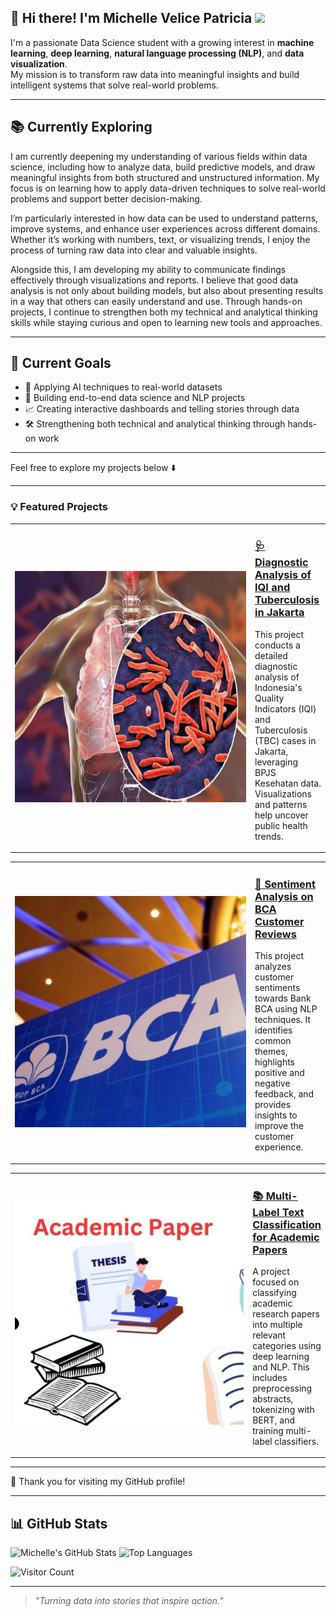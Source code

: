 ## 👋 Hi there! I'm Michelle Velice Patricia <img src="https://media.giphy.com/media/hvRJCLFzcasrR4ia7z/giphy.gif" width="30px"/>

I'm a passionate Data Science student with a growing interest in **machine learning**, **deep learning**, **natural language processing (NLP)**, and **data visualization**.  
My mission is to transform raw data into meaningful insights and build intelligent systems that solve real-world problems.

---

## 📚 Currently Exploring

I am currently deepening my understanding of various fields within data science, including how to analyze data, build predictive models, and draw meaningful insights from both structured and unstructured information. My focus is on learning how to apply data-driven techniques to solve real-world problems and support better decision-making.

I’m particularly interested in how data can be used to understand patterns, improve systems, and enhance user experiences across different domains. Whether it’s working with numbers, text, or visualizing trends, I enjoy the process of turning raw data into clear and valuable insights.

Alongside this, I am developing my ability to communicate findings effectively through visualizations and reports. I believe that good data analysis is not only about building models, but also about presenting results in a way that others can easily understand and use. Through hands-on projects, I continue to strengthen both my technical and analytical thinking skills while staying curious and open to learning new tools and approaches.

---

## 🎯 Current Goals
- 🚀 Applying AI techniques to real-world datasets  
- 🧩 Building end-to-end data science and NLP projects  
- 📈 Creating interactive dashboards and telling stories through data  
- 🛠️ Strengthening both technical and analytical thinking through hands-on work

---

Feel free to explore my projects below ⬇️

---

### 💡 Featured Projects

<table>
  <tr>
    <td width="370">
      <img src="https://github.com/chellecia/Diagnostics-Analysis-Article/blob/main/tbc%20gambar%20(1).jpg" alt="TBC Project" width="100%">
    </td>
    <td>
      <h3><a href="https://github.com/chellecia/Diagnostics-Analysis-Article">🩺 Diagnostic Analysis of IQI and Tuberculosis in Jakarta</a></h3>
      <p>
        This project conducts a detailed diagnostic analysis of Indonesia's Quality Indicators (IQI) and Tuberculosis (TBC) cases in Jakarta,
        leveraging BPJS Kesehatan data. Visualizations and patterns help uncover public health trends.
      </p>
    </td>
  </tr>
</table>

<table>
  <tr>
    <td width="370">
      <img src="https://github.com/chellecia/BCA-Customer-Review-Analysis/blob/main/bca%20sentimen.jpg" alt="BCA Sentiment Project" width="100%">
    </td>
    <td>
      <h3><a href="https://github.com/chellecia/BCA-Customer-Review-Analysis">💬 Sentiment Analysis on BCA Customer Reviews</a></h3>
      <p>
        This project analyzes customer sentiments towards Bank BCA using NLP techniques.
        It identifies common themes, highlights positive and negative feedback, and provides insights to improve the customer experience.
      </p>
    </td>
  </tr>
</table>

<table>
  <tr>
    <td width="370">
      <img src="https://github.com/chellecia/Multi-Label-Text-Classification-for-Academic-Papers/blob/main/academic%20gambar%20(2).jpg" alt="Multi-Label Text Classification" width="100%">
    </td>
    <td>
      <h3><a href="https://github.com/chellecia/Multi-Label-Text-Classification-for-Academic-Papers">📚 Multi-Label Text Classification for Academic Papers</a></h3>
      <p>
        A project focused on classifying academic research papers into multiple relevant categories using deep learning and NLP.
        This includes preprocessing abstracts, tokenizing with BERT, and training multi-label classifiers.
      </p>
    </td>
  </tr>
</table>

---

🌟 Thank you for visiting my GitHub profile!


---

## 📊 GitHub Stats

![Michelle's GitHub Stats](https://github-readme-stats.vercel.app/api?username=chellecia&show_icons=true&theme=default)
![Top Languages](https://github-readme-stats.vercel.app/api/top-langs/?username=chellecia&layout=compact&theme=default)

![Visitor Count](https://komarev.com/ghpvc/?username=chellecia&color=blue&style=flat-square)

---

> *"Turning data into stories that inspire action."*

